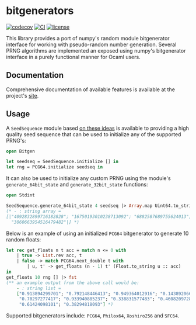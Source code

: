 # bitgenerators
[![codecov][1]](https://codecov.io/gh/zoj613/bitgenerators)
[![CI][2]](https://github.com/zoj613/bitgenerators/actions/workflows/)
[![license][3]](https://github.com/zoj613/bitgenerators/blob/main/LICENSE)

This library provides a port of numpy's random module bitgenerator interface for working with
pseudo-random number generation. Several PRNG algorithms are implemented an exposed using
numpy's bitgenerator interface in a purely functional manner for Ocaml users.

## Documentation
Comprehensive documentation of available features is available at the project's [site][4].

## Usage
A `SeedSequence` module based [on these ideas][5] is available to providing a high quality seed sequence that
can be used to initialize any of the supported PRNG's:
```ocaml
open Bitgen

let seedseq = SeedSequence.initialize [] in
let rng = PCG64.initialize seedseq in
```
It can also be used to initialize any custom PRNG using the module's `generate_64bit_state`
and `generate_32bit_state` functions:
```ocaml
open Stdint

SeedSequence.generate_64bit_state 4 seedseq |> Array.map Uint64.to_string 
(* - : string array =
[|"4092832899716182828"; "16750193010238713092"; "6882587689755624013";
  "3060663954516479482"|] *)
```
Below is an example of using an initialized `PCG64` bitgenerator to generate 10 random
floats:
```ocaml
let rec get_floats n t acc = match n <= 0 with
    | true -> List.rev acc, t
    | false -> match PCG64.next_double t with
        | u, t' -> get_floats (n - 1) t' (Float.to_string u :: acc)
in
get_floats 10 rng [] |> fst
(** an example output from the above call would be:
    - : string list =
    ["0.913894299701"; "0.792148446413"; "0.949364012916"; "0.143892066375";
     "0.70297277417"; "0.933940885237"; "0.338831577483"; "0.460820972876";
     "0.61424098101"; "0.38294818093"] *)
```
Supported bitgenerators include: `PCG64`, `Philox64`, `Xoshiro256` and `SFC64`.


[1]: https://codecov.io/gh/zoj613/bitgenerators/graph/badge.svg?token=KOOG2Y1SH5
[2]: https://img.shields.io/github/actions/workflow/status/zoj613/bitgenerators/build-and-test.yml?branch=main
[3]: https://img.shields.io/github/license/zoj613/bitgenerators
[4]: https://zoj613.github.io/bitgenerators/bitgenerators/Bitgen/index.html
[5]: https://www.pcg-random.org/posts/developing-a-seed_seq-alternative.html
